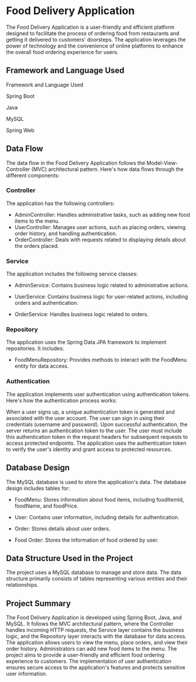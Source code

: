 # Food Delivery Application

The Food Delivery Application is a user-friendly and efficient platform designed to facilitate the process of ordering food from restaurants and getting it delivered to customers' doorsteps. The application leverages the power of technology and the convenience of online platforms to enhance the overall food ordering experience for users.

## Framework and Language Used

Framework and Language Used

Spring Boot

Java

MySQL

Spring Web

## Data Flow

The data flow in the Food Delivery Application follows the Model-View-Controller (MVC) architectural pattern. Here's how data flows through the different components:

### Controller
The application has the following controllers:

* AdminController: Handles administrative tasks, such as adding new food items to the menu.
* UserController: Manages user actions, such as placing orders, viewing order history, and handling authentication.
* OrderController: Deals with requests related to displaying details about the orders placed.
### Service
The application includes the following service classes:

* AdminService: Contains business logic related to administrative actions.

* UserService: Contains business logic for user-related actions, including orders and authentication.

* OrderService: Handles business logic related to orders.

### Repository
The application uses the Spring Data JPA framework to implement repositories. It includes:

* FoodMenuRepository: Provides methods to interact with the FoodMenu entity for data access.

### Authentication
The application implements user authentication using authentication tokens. Here's how the authentication process works:

When a user signs up, a unique authentication token is generated and associated with the user account.
The user can sign in using their credentials (username and password).
Upon successful authentication, the server returns an authentication token to the user.
The user must include this authentication token in the request headers for subsequent requests to access protected endpoints.
The application uses the authentication token to verify the user's identity and grant access to protected resources.

## Database Design
The MySQL database is used to store the application's data. The database design includes tables for:

* FoodMenu: Stores information about food items, including foodItemId, foodName, and foodPrice.

* User: Contains user information, including details for authentication.

* Order: Stores details about user orders.

* Food Order: Stores the information of food ordered by user.

## Data Structure Used in the Project
The project uses a MySQL database to manage and store data. The data structure primarily consists of tables representing various entities and their relationships.

## Project Summary
The Food Delivery Application is developed using Spring Boot, Java, and MySQL. It follows the MVC architectural pattern, where the Controller handles incoming HTTP requests, the Service layer contains the business logic, and the Repository layer interacts with the database for data access. The application allows users to view the menu, place orders, and view their order history. Administrators can add new food items to the menu. The project aims to provide a user-friendly and efficient food ordering experience to customers. The implementation of user authentication ensures secure access to the application's features and protects sensitive user information.